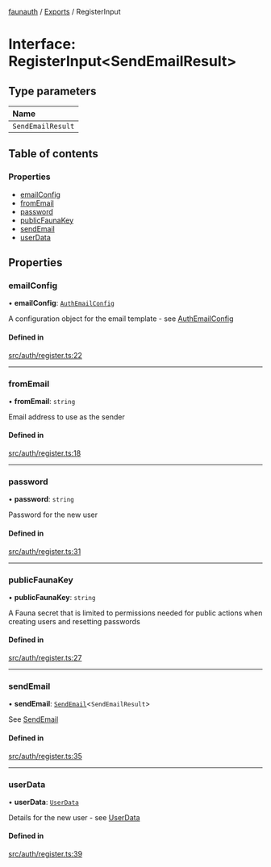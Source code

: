 [faunauth](../none) / [Exports](../modules.md) / RegisterInput

# Interface: RegisterInput<SendEmailResult\>

## Type parameters

| Name |
| :------ |
| `SendEmailResult` |

## Table of contents

### Properties

- [emailConfig](RegisterInput.md#emailconfig)
- [fromEmail](RegisterInput.md#fromemail)
- [password](RegisterInput.md#password)
- [publicFaunaKey](RegisterInput.md#publicfaunakey)
- [sendEmail](RegisterInput.md#sendemail)
- [userData](RegisterInput.md#userdata)

## Properties

### emailConfig

• **emailConfig**: [`AuthEmailConfig`](AuthEmailConfig.md)

A configuration object for the email template - see [AuthEmailConfig](AuthEmailConfig.md)

#### Defined in

[src/auth/register.ts:22](https://github.com/alexnitta/faunauth/blob/6bb89cc/src/auth/register.ts#L22)

___

### fromEmail

• **fromEmail**: `string`

Email address to use as the sender

#### Defined in

[src/auth/register.ts:18](https://github.com/alexnitta/faunauth/blob/6bb89cc/src/auth/register.ts#L18)

___

### password

• **password**: `string`

Password for the new user

#### Defined in

[src/auth/register.ts:31](https://github.com/alexnitta/faunauth/blob/6bb89cc/src/auth/register.ts#L31)

___

### publicFaunaKey

• **publicFaunaKey**: `string`

A Fauna secret that is limited to permissions needed for public actions when creating users
and resetting passwords

#### Defined in

[src/auth/register.ts:27](https://github.com/alexnitta/faunauth/blob/6bb89cc/src/auth/register.ts#L27)

___

### sendEmail

• **sendEmail**: [`SendEmail`](../modules.md#sendemail)<`SendEmailResult`\>

See [SendEmail](../modules.md#sendemail)

#### Defined in

[src/auth/register.ts:35](https://github.com/alexnitta/faunauth/blob/6bb89cc/src/auth/register.ts#L35)

___

### userData

• **userData**: [`UserData`](UserData.md)

Details for the new user - see [UserData](UserData.md)

#### Defined in

[src/auth/register.ts:39](https://github.com/alexnitta/faunauth/blob/6bb89cc/src/auth/register.ts#L39)
